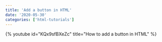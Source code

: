 ```yaml
---
title: 'Add a button in HTML'
date: '2020-05-30'
categories: ['html-tutorials']
---
```


{% youtube id="KQx9sfBXeZc" title="How to add a button in HTML" %}
